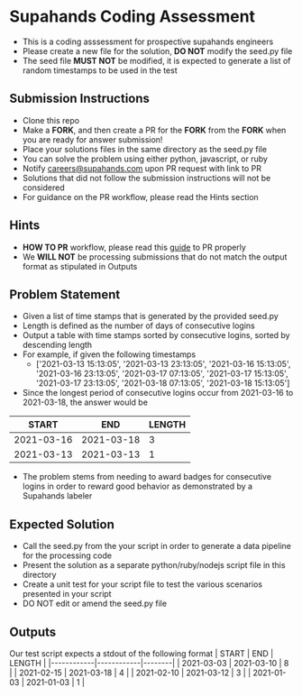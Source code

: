# Supahands Coding Assessment
* This is a coding asssessment for prospective supahands engineers
* Please create a new file for the solution, **DO NOT** modify the seed.py file
* The seed file **MUST NOT** be modified, it is expected to generate a list of random timestamps to be used in the test

## Submission Instructions
* Clone this repo
* Make a **FORK**, and then create a PR for the **FORK** from the **FORK** when you are ready for answer submission!
* Place your solutions files in the same directory as the seed.py file
* You can solve the problem using either python, javascript, or ruby
* Notify [careers@supahands.com](mailto:careers@supahands.com) upon PR request with link to PR
* Solutions that did not follow the submission instructions will not be considered
* For guidance on the PR workflow, please read the Hints section

## Hints
* **HOW TO PR** workflow, please read this [guide](https://gist.github.com/kaizenx/542bc3bebbb75029f0c96d5871d66af5) to PR properly
* We **WILL NOT** be processing submissions that do not match the output format as stipulated in Outputs


## Problem Statement
* Given a list of time stamps that is generated by the provided seed.py
* Length is defined as the number of days of consecutive logins
* Output a table with time stamps sorted by consecutive logins, sorted by descending length
* For example, if given the following timestamps 
  * ['2021-03-13 15:13:05', '2021-03-13 23:13:05', '2021-03-16 15:13:05', '2021-03-16 23:13:05', '2021-03-17 07:13:05', '2021-03-17 15:13:05', '2021-03-17 23:13:05', '2021-03-18 07:13:05', '2021-03-18 15:13:05']
* Since the longest period of consecutive logins occur from 2021-03-16 to 2021-03-18, the answer would be

| START      | END        | LENGTH |
|------------|------------|--------|
| 2021-03-16 | 2021-03-18 |      3 |
| 2021-03-13 | 2021-03-13 |      1 |


* The problem stems from needing to award badges for consecutive logins in order to reward good behavior as demonstrated by a Supahands labeler

## Expected Solution
* Call the seed.py from the your script in order to generate a data pipeline for the processing code
* Present the solution as a separate python/ruby/nodejs script file in this directory
* Create a unit test for your script file to test the various scenarios presented in your script
* DO NOT edit or amend the seed.py file

## Outputs
Our test script expects a stdout of the following format
| START      | END        | LENGTH |
|------------|------------|--------|
| 2021-03-03 | 2021-03-10 |      8 |
| 2021-02-15 | 2021-03-18 |      4 |
| 2021-02-10 | 2021-03-12 |      3 |
| 2021-01-03 | 2021-01-03 |      1 |
